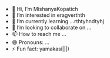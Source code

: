 - 👋 Hi, I’m MishanyaKopatich
- 👀 I’m interested in eragverthth
- 🌱 I’m currently learning ...rthtyhndtyhj
- 💞️ I’m looking to collaborate on ...
- 📫 How to reach me ...
- 😄 Pronouns: ...
- ⚡ Fun fact: yamakasi|||)
<!---
MishanyaKopatich/MishanyaKopatich is a ✨ special ✨ repository because its `README.md` (this file) appears on your GitHub profile.
You can click the Preview link to take a look at your changes.

